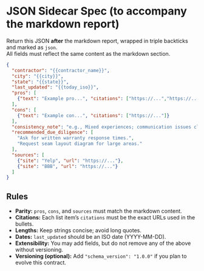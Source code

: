 # JSON Sidecar Spec (to accompany the markdown report)

Return this JSON **after** the markdown report, wrapped in triple backticks and marked as `json`.  
All fields must reflect the same content as the markdown section.

```json
{
  "contractor": "{{contractor_name}}",
  "city": "{{city}}",
  "state": "{{state}}",
  "last_updated": "{{today_iso}}",
  "pros": [
    {"text": "Example pro...", "citations": ["https://...","https://..."]}
  ],
  "cons": [
    {"text": "Example con...", "citations": ["https://..."]}
  ],
  "consistency_note": "e.g., Mixed experiences; communication issues cluster in 2024–2025 reviews.",
  "recommended_due_diligence": [
    "Ask for written warranty response times.",
    "Request seam layout diagram for large areas."
  ],
  "sources": [
    {"site": "Yelp", "url": "https://..."},
    {"site": "BBB", "url": "https://..."}
  ]
}
```

## Rules
- **Parity:** `pros`, `cons`, and `sources` must match the markdown content.
- **Citations:** Each list item’s `citations` must be the exact URLs used in the bullets.
- **Lengths:** Keep strings concise; avoid long quotes.
- **Dates:** `last_updated` should be an ISO date (YYYY-MM-DD).
- **Extensibility:** You may add fields, but do not remove any of the above without versioning.
- **Versioning (optional):** Add `"schema_version": "1.0.0"` if you plan to evolve this contract.
